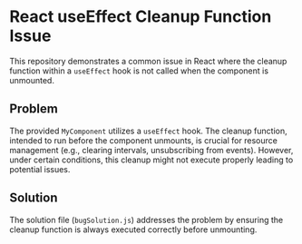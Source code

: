 # React useEffect Cleanup Function Issue

This repository demonstrates a common issue in React where the cleanup function within a `useEffect` hook is not called when the component is unmounted.

## Problem

The provided `MyComponent` utilizes a `useEffect` hook.  The cleanup function, intended to run before the component unmounts, is crucial for resource management (e.g., clearing intervals, unsubscribing from events). However, under certain conditions, this cleanup might not execute properly leading to potential issues.

## Solution

The solution file (`bugSolution.js`) addresses the problem by ensuring the cleanup function is always executed correctly before unmounting.